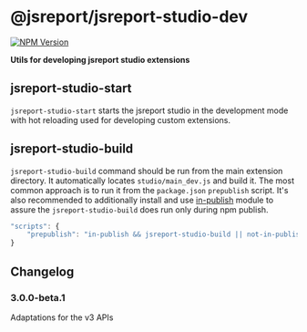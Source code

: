 # @jsreport/jsreport-studio-dev

[![NPM Version](http://img.shields.io/npm/v/@jsreport/jsreport-studio-dev.svg?style=flat-square)](https://npmjs.com/package/@jsreport/jsreport-studio-dev)

**Utils for developing jsreport studio extensions**

## jsreport-studio-start
`jsreport-studio-start` starts the jsreport studio in the development mode with hot reloading used for developing custom extensions.

## jsreport-studio-build

`jsreport-studio-build` command should be run from the main extension directory. It automatically locates `studio/main_dev.js` and build it. The most common approach is to run it from the `package.json`  `prepublish` script. It's also recommended to additionally install and use [in-publish](https://github.com/iarna/in-publish) module to assure the `jsreport-studio-build` does run only during npm publish.

```js
"scripts": {  
    "prepublish": "in-publish && jsreport-studio-build || not-in-publish"
}
```

## Changelog

### 3.0.0-beta.1

Adaptations for the v3 APIs




